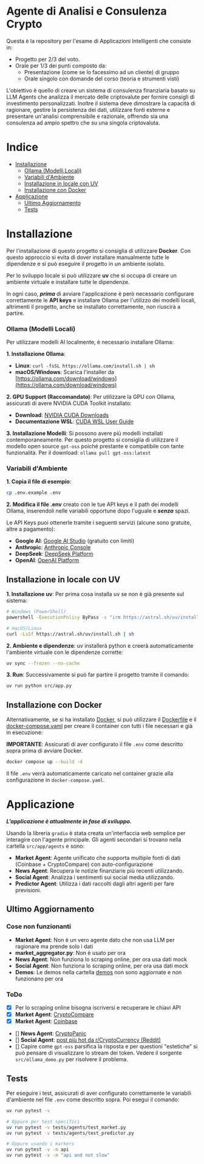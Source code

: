 # **Agente di Analisi e Consulenza Crypto**
Questa è la repository per l'esame di Applicazioni Intelligenti che consiste in:
- Progetto per 2/3 del voto.
- Orale per 1/3 dei punti composto da:
  - Presentazione (come se lo facessimo ad un cliente) di gruppo
  - Orale singolo con domande del corso (teoria e strumenti visti)

L'obiettivo è quello di creare un sistema di consulenza finanziaria basato su LLM Agents che analizza il mercato delle criptovalute per fornire consigli di investimento personalizzati. Inoltre il sistema deve dimostrare la capacità di ragionare, gestire la persistenza dei dati, utilizzare fonti esterne e presentare un'analisi comprensibile e razionale, offrendo sia una consulenza ad ampio spettro che su una singola criptovaluta.

# **Indice**
- [Installazione](#installazione)
  - [Ollama (Modelli Locali)](#ollama-modelli-locali)
  - [Variabili d'Ambiente](#variabili-dambiente)
  - [Installazione in locale con UV](#installazione-in-locale-con-uv)
  - [Installazione con Docker](#installazione-con-docker)
- [Applicazione](#applicazione)
   - [Ultimo Aggiornamento](#ultimo-aggiornamento)
   - [Tests](#tests)

# **Installazione**
Per l'installazione di questo progetto si consiglia di utilizzare **Docker**. Con questo approccio si evita di dover installare manualmente tutte le dipendenze e si può eseguire il progetto in un ambiente isolato.

Per lo sviluppo locale si può utilizzare **uv** che si occupa di creare un ambiente virtuale e installare tutte le dipendenze.

In ogni caso, ***prima*** di avviare l'applicazione è però necessario configurare correttamente le **API keys** e installare Ollama per l'utilizzo dei modelli locali, altrimenti il progetto, anche se installato correttamente, non riuscirà a partire.

### Ollama (Modelli Locali)
Per utilizzare modelli AI localmente, è necessario installare Ollama:

**1. Installazione Ollama**:
- **Linux**: `curl -fsSL https://ollama.com/install.sh | sh`
- **macOS/Windows**: Scarica l'installer da [https://ollama.com/download/windows](https://ollama.com/download/windows)

**2. GPU Support (Raccomandato)**:
Per utilizzare la GPU con Ollama, assicurati di avere NVIDIA CUDA Toolkit installato:
- **Download**: [NVIDIA CUDA Downloads](https://developer.nvidia.com/cuda-downloads?target_os=Windows&target_arch=x86_64&target_version=11&target_type=exe_local)
- **Documentazione WSL**: [CUDA WSL User Guide](https://docs.nvidia.com/cuda/wsl-user-guide/index.html)

**3. Installazione Modelli**:
Si possono avere più modelli installati contemporaneamente. Per questo progetto si consiglia di utilizzare il modello open source `gpt-oss` poiché prestante e compatibile con tante funzionalità. Per il download: `ollama pull gpt-oss:latest`

### Variabili d'Ambiente

**1. Copia il file di esempio**:
```sh
cp .env.example .env
```

**2. Modifica il file .env** creato con le tue API keys e il path dei modelli Ollama, inserendoli nelle variabili opportune dopo l'uguale e ***senza*** spazi.

Le API Keys puoi ottenerle tramite i seguenti servizi (alcune sono gratuite, altre a pagamento):
- **Google AI**: [Google AI Studio](https://makersuite.google.com/app/apikey) (gratuito con limiti)
- **Anthropic**: [Anthropic Console](https://console.anthropic.com/)
- **DeepSeek**: [DeepSeek Platform](https://platform.deepseek.com/)
- **OpenAI**: [OpenAI Platform](https://platform.openai.com/api-keys)

## **Installazione in locale con UV**
**1. Installazione uv**: Per prima cosa installa uv se non è già presente sul sistema:
```sh
# Windows (PowerShell)
powershell -ExecutionPolicy ByPass -c "irm https://astral.sh/uv/install.ps1 | iex"

# macOS/Linux
curl -LsSf https://astral.sh/uv/install.sh | sh
```

**2. Ambiente e dipendenze**: uv installerà python e creerà automaticamente l'ambiente virtuale con le dipendenze corrette:
```sh
uv sync --frozen --no-cache
```

**3. Run**: Successivamente si può far partire il progetto tramite il comando:
```sh
uv run python src/app.py
```

## **Installazione con Docker**
Alternativamente, se si ha installato [Docker](https://www.docker.com), si può utilizzare il [Dockerfile](Dockerfile) e il [docker-compose.yaml](docker-compose.yaml) per creare il container con tutti i file necessari e già in esecuzione:

**IMPORTANTE**: Assicurati di aver configurato il file `.env` come descritto sopra prima di avviare Docker.

```sh
docker compose up --build -d
```

Il file `.env` verrà automaticamente caricato nel container grazie alla configurazione in `docker-compose.yaml`.

# **Applicazione**

***L'applicazione è attualmente in fase di sviluppo.***

Usando la libreria ``gradio`` è stata creata un'interfaccia web semplice per interagire con l'agente principale. Gli agenti secondari si trovano nella cartella `src/app/agents` e sono:
- **Market Agent**: Agente unificato che supporta multiple fonti di dati (Coinbase + CryptoCompare) con auto-configurazione
- **News Agent**: Recupera le notizie finanziarie più recenti utilizzando.
- **Social Agent**: Analizza i sentimenti sui social media utilizzando.
- **Predictor Agent**: Utilizza i dati raccolti dagli altri agenti per fare previsioni.

## Ultimo Aggiornamento

### Cose non funzionanti
- **Market Agent**: Non è un vero agente dato che non usa LLM per ragionare ma prende solo i dati
- **market_aggregator.py**: Non è usato per ora
- **News Agent**: Non funziona lo scraping online, per ora usa dati mock
- **Social Agent**: Non funziona lo scraping online, per ora usa dati mock
- **Demos**: Le demos nella cartella [demos](demos) non sono aggiornate e non funzionano per ora

### ToDo
- [X] Per lo scraping online bisogna iscriversi e recuperare le chiavi API
- [X] **Market Agent**: [CryptoCompare](https://www.cryptocompare.com/cryptopian/api-keys)
- [X] **Market Agent**: [Coinbase](https://www.coinbase.com/cloud/discover/api-keys)
- [] **News Agent**: [CryptoPanic](https://cryptopanic.com/)
- [] **Social Agent**: [post più hot da r/CryptoCurrency (Reddit)](https://www.reddit.com/)
- [] Capire come `gpt-oss` parsifica la risposta e per questioni "estetiche" si può pensare di visualizzare lo stream dei token. Vedere il sorgente `src/ollama_demo.py` per risolvere il problema.

## Tests

Per eseguire i test, assicurati di aver configurato correttamente le variabili d'ambiente nel file `.env` come descritto sopra. Poi esegui il comando:
```sh
uv run pytest -v

# Oppure per test specifici
uv run pytest -v tests/agents/test_market.py
uv run pytest -v tests/agents/test_predictor.py

# Oppure usando i markers
uv run pytest -v -m api
uv run pytest -v -m "api and not slow"
```

